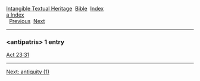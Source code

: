 [Intangible Textual Heritage](../../index)  [Bible](../index) 
[Index](index)   
[a Index](_a_)  
  [Previous](c00576)  [Next](c00578) 

------------------------------------------------------------------------

### &lt;antipatris&gt; 1 entry

[Act 23:31](../kjv/act023.htm#031)  

------------------------------------------------------------------------

[Next: antiquity (1)](c00578)
